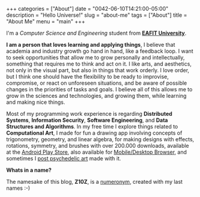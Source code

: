 +++
categories = ["About"]
date = "0042-06-10T14:21:00-05:00"
description = "Hello Universe!"
slug = "about-me"
tags = ["About"]
title = "About Me"
menu = "main"
+++

I'm a *Computer Science and Engineering* student from [**EAFIT University**](http://www.eafit.edu.co).

**I am a person that loves learning and applying things**, I believe that academia and industry growth go hand in hand, like a feedback loop. I want to seek opportunities that allow me to grow personally and intellectually, something that requires me to think and act on it. I like arts, and aesthetics, not only in the visual part, but also in things that work orderly. I love order, but I think one should have the flexibility to be ready to improvise, compromise, or react on unforeseen situations, and be aware of possible changes in the priorities of tasks and goals. I believe all of this allows me to grow in the sciences and technologies, and growing them, while learning and making nice things.

Most of my programming work experience is regarding **Distributed Systems**, **Information Security**, **Software Engineering**, and **Data Structures and Algorithms**. In my free time I explore things related to **Computational Art**, I made for fun a drawing app involving concepts of trigonometry, geometry, and linear algebra, for making designs with effects, rotations, symmetry, and brushes with over 200.000 downloads, available at the [Android Play Store](https://play.google.com/store/apps/details?id=com.zubieta.craze), also available for [Mobile/Desktop Browser](http://craze-alpha.herokuapp.com), and sometimes I [post psychedelic art](http://instagram.com/crazeapp) made with it.

**Whats in a name?**

The namesake of this blog, **Z10Z**, is a [numeronym](https://en.wikipedia.org/wiki/Numeronym), created with my last names :-)